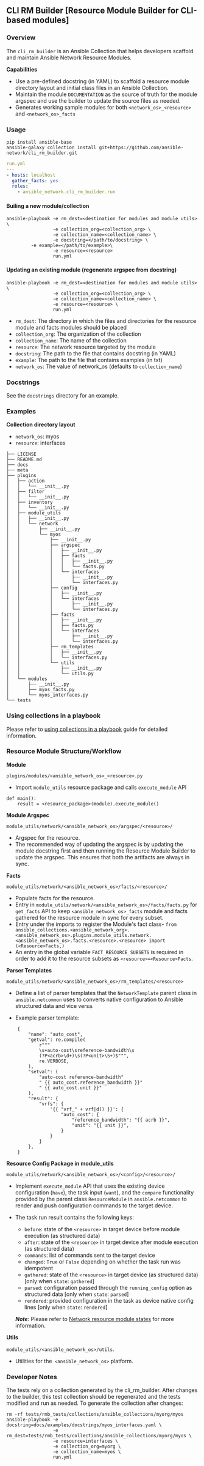 ## CLI RM Builder [Resource Module Builder for CLI-based modules]

### Overview

The `cli_rm_builder` is an Ansible Collection that helps developers scaffold and maintain Ansible Network Resource Modules.

**Capabilities**
- Use a pre-defined docstring (in YAML) to scaffold a resource module directory layout and initial class files in an Ansible Collection.
- Maintain the module `DOCUMENTATION` as the source of truth for the module argspec and use the builder to update the source files as needed.
- Generates working sample modules for both `<network_os>_<resource>` and `<network_os>_facts`


### Usage

```
pip install ansible-base
ansible-galaxy collection install git+https://github.com/ansible-network/cli_rm_builder.git
```

```yaml
run.yml
---
- hosts: localhost
  gather_facts: yes
  roles:
    - ansible_network.cli_rm_builder.run
```


#### Builing a new module/collection
```
ansible-playbook -e rm_dest=<destination for modules and module utils> \
                 -e collection_org=<collection_org> \
                 -e collection_name=<collection_name> \
                 -e docstring=</path/to/docstring> \
		 -e example=</path/to/example>\
                 -e resource=<resource>
                 run.yml
```

#### Updating an existing module (regenerate argspec from docstring)
```
ansible-playbook -e rm_dest=<destination for modules and module utils> \
                 -e collection_org=<collection_org> \
                 -e collection_name=<collection_name> \
                 -e resource=<resource> \
                 run.yml
```

- `rm_dest`: The directory in which the files and directories for the resource module and facts modules should be placed
- `collection_org`: The organization of the collection
- `collection_name`: The name of the collection
- `resource`: The network resource targeted by the module
- `docstring`: The path to the file that contains docstring (in YAML)
- `example`: The path to the file that contains examples (in txt)
- `network_os`: The value of network_os (defaults to `collection_name`)

### Docstrings

See the `docstrings` directory for an example.

### Examples

**Collection directory layout**

- `network_os`: myos
- `resource`: interfaces

```
├── LICENSE
├── README.md
├── docs
├── meta
├── plugins
│   ├── action
│   │   └── __init__.py
│   ├── filter
│   │   └── __init__.py
│   ├── inventory
│   │   └── __init__.py
│   ├── module_utils
│   │   ├── __init__.py
│   │   └── network
│   │       ├── __init__.py
│   │       └── myos
│   │           ├── __init__.py
│   │           ├── argspec
│   │           │   ├── __init__.py
│   │           │   ├── facts
│   │           │   │   ├── __init__.py
│   │           │   │   └── facts.py
│   │           │   └── interfaces
│   │           │       ├── __init__.py
│   │           │       └── interfaces.py
│   │           ├── config
│   │           │   ├── __init__.py
│   │           │   └── interfaces
│   │           │       ├── __init__.py
│   │           │       └── interfaces.py
│   │           ├── facts
│   │           │   ├── __init__.py
│   │           │   ├── facts.py
│   │           │   └── interfaces
│   │           │       ├── __init__.py
│   │           │       └── interfaces.py
│   │           ├── rm_templates
│   │           │   ├── __init__.py
│   │           │   └── interfaces.py
│   │           └── utils
│   │               ├── __init__.py
│   │               └── utils.py
│   └── modules
│       ├── __init__.py
│       ├── myos_facts.py
│       └── myos_interfaces.py
└── tests
```

### Using collections in a playbook

Please refer to [using collections in a playbook](https://docs.ansible.com/ansible/latest/user_guide/collections_using.html#using-collections-in-a-playbook) guide for detailed information.

### Resource Module Structure/Workflow

**Module**

`plugins/modules/<ansible_network_os>_<resource>.py`

- Import `module_utils` resource package and calls `execute_module` API
```
def main():
    result = <resource_package>(module).execute_module()
```

**Module Argspec**

`module_utils/network/<ansible_network_os>/argspec/<resource>/`

- Argspec for the resource. 
- The recommended way of updating the argspec is by updating the module docstring 
  first and then running the Resource Module Builder to update the argspec. This ensures
  that both the artifacts are always in sync.

**Facts**

`module_utils/network/<ansible_network_os>/facts/<resource>/`

- Populate facts for the resource.
- Entry in `module_utils/network/<ansible_network_os>/facts/facts.py` for `get_facts` API to keep
  `<ansible_network_os>_facts` module and facts gathered for the resource module in sync
  for every subset.
- Entry under the imports to register the Module's fact class- 
  `from ansible_collections.<ansible_network_org>.<ansible_network_os>.plugins.module_utils.network.
  <ansible_network_os>.facts.<resource>.<resource> import (<Resource>Facts,)`
- An entry in the global variable `FACT_RESOURCE_SUBSETS` is required in order to add it to the resource
  subsets as `<resource>=<Resource>Facts`.

**Parser Templates**

`module_utils/network/<ansible_network_os>/rm_templates/<resource>`

- Define a list of parser templates that the `NetworkTemplate` parent class in `ansible.netcommon` 
  uses to converts native configuration to Ansible structured data and vice versa.

- Example parser template:
```
    {  
        "name": "auto_cost",
        "getval": re.compile(
            r"""
            \s+auto-cost\sreference-bandwidth\s
            (?P<acrb>\d+)\s(?P<unit>\S+)$""",
            re.VERBOSE,
        ),
        "setval": (
            "auto-cost reference-bandwidth"
            " {{ auto_cost.reference_bandwidth }}"
            " {{ auto_cost.unit }}"
        ),
        "result": {
            "vrfs": {
                '{{ "vrf_" + vrf|d() }}': {
                    "auto_cost": {
                        "reference_bandwidth": "{{ acrb }}",
                        "unit": "{{ unit }}",
                    }
                }
            }
        },
    }
```

**Resource Config Package in module_utils**

`module_utils/network/<ansible_network_os>/<config>/<resource>/`

- Implement `execute_module` API that uses the existing device configuration (`have`), 
  the task input (`want`), and the `compare` functionality provided by the 
  parent class `ResourceModule` in `ansible.netcommon` to render and push 
  configuration commands to the target device.

- The task run result contains the following keys:
     - `before`: state of the `<resource>` in target device before module execution (as structured data)
     - `after`: state of the `<resource>` in target device after module execution (as structured data)
     - `commands`: list of commands sent to the target device
     - `changed`: `True` or `False` depending on whether the task run was idempotent
     - `gathered`: state of the `<resource>` in target device (as structured data) [only when `state`: `gathered`]
     - `parsed`: configuration passed through the `running_config` option as structured data [only when `state`: `parsed`]
     - `rendered`: provided configuration in the task as device native config lines [only when `state`: `rendered`]

    ***Note***: Please refer to [Network resource module states](https://docs.ansible.com/ansible/latest/network/user_guide/network_resource_modules.html#network-resource-module-states) for more information.

**Utils**

`module_utils/<ansible_network_os>/utils`.

- Utilities for the` <ansible_network_os>` platform.

### Developer Notes

The tests rely on a collection generated by the cli_rm_builder.
After changes to the builder, this test collection should be regenerated and the tests modified and run as needed.
To generate the collection after changes:

```
rm -rf tests/rmb_tests/collections/ansible_collections/myorg/myos
ansible-playbook -e docstring=docs/examples/docstrings/myos_interfaces.yaml \
                 -e rm_dest=tests/rmb_tests/collections/ansible_collections/myorg/myos \
                 -e resource=interfaces \
                 -e collection_org=myorg \
                 -e collection_name=myos \
                 run.yml
```
